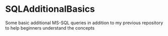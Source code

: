 # SQLAdditionalBasics
Some basic additional MS-SQL queries in addition to my previous repository to help beginners understand the concepts 
